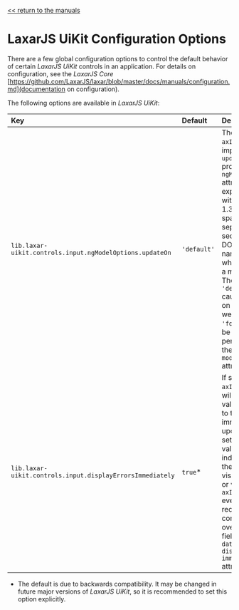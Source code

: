 [<< return to the manuals](index.md)

# LaxarJS UiKit Configuration Options

There are a few global configuration options to control the default behavior of certain _LaxarJS UiKit_ controls in an application.
For details on configuration, see the _LaxarJS Core_ [https://github.com/LaxarJS/laxar/blob/master/docs/manuals/configuration.md](documentation on configuration).

The following options are available in _LaxarJS UiKit_:

| Key                                                           | Default               | Description
| :------------------------------------------------------------ | :-------------------- | :------------------
| `lib.laxar-uikit.controls.input.ngModelOptions.updateOn`      | `'default'`           | The LaxarJS `axInput` control implements the `updateOn` property of the `ngModelOptions` attribute which is expected to ship with AngularJS 1.3. It is a space-separated sequence of DOM-event names upon which to trigger a model update. The value `'default'` causes updates on `'change'` as well as on `'focusout'`. Can be overridden per-field using the `data-ng-model-options` attribute.
| `lib.laxar-uikit.controls.input.displayErrorsImmediately`     | `true`*               | If set to `true`, the `axInput` control will indicate validation errors to the user immediately upon creation. If set to `false`, validation will be indicated then the user has visited the field or when an `axInput.validate` event has been received by the control. Can be overridden per-field using the `data-ax-input-display-errors-immediately` attribute.

* The default is due to backwards compatibility. It may be changed in future major versions of _LaxarJS UiKit_, so it is recommended to set this option explicitly.
